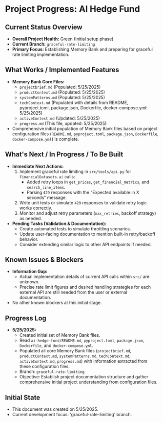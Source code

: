 # Project Progress: AI Hedge Fund

## Current Status Overview
- **Overall Project Health:** Green (Initial setup phase)
- **Current Branch:** `graceful-rate-limiting`
- **Primary Focus:** Establishing Memory Bank and preparing for graceful rate limiting implementation.

## What Works / Implemented Features
- **Memory Bank Core Files:**
    - `projectbrief.md` (Populated: 5/25/2025)
    - `productContext.md` (Populated: 5/25/2025)
    - `systemPatterns.md` (Populated: 5/25/2025)
    - `techContext.md` (Populated with details from README, pyproject.toml, package.json, Dockerfile, docker-compose.yml: 5/25/2025)
    - `activeContext.md` (Updated: 5/25/2025)
    - `progress.md` (This file, updated: 5/25/2025)
- Comprehensive initial population of Memory Bank files based on project configuration files (`README.md`, `pyproject.toml`, `package.json`, `Dockerfile`, `docker-compose.yml`) is complete.

## What's Next / In Progress / To Be Built
- **Immediate Next Actions:**
    1.  Implement graceful rate limiting in `src/tools/api.py` for `FinancialDatasets.ai` calls:
        - Added retry loops in `get_prices`, `get_financial_metrics`, and `search_line_items`.
        - Parsing `429` responses with the "Expected available in X seconds" message.
    2.  Write unit tests or simulate `429` responses to validate retry logic works correctly.
    3.  Monitor and adjust retry parameters (`max_retries`, backoff strategy) as needed.
- **Pending Tasks (Validation & Documentation):**
    - Create automated tests to simulate throttling scenarios.
    - Update user-facing documentation to mention built-in retry/backoff behavior.
    - Consider extending similar logic to other API endpoints if needed.

## Known Issues & Blockers
- **Information Gap:**
    - Actual implementation details of current API calls within `src/` are unknown.
    - Precise rate limit figures and desired handling strategies for each external API are still needed from the user or external documentation.
- No other known blockers at this initial stage.

## Progress Log
- **5/25/2025:**
    - Created initial set of Memory Bank files.
    - Read `ai-hedge-fund/README.md`, `pyproject.toml`, `package.json`, `Dockerfile`, and `docker-compose.yml`.
    - Populated all core Memory Bank files (`projectbrief.md`, `productContext.md`, `systemPatterns.md`, `techContext.md`, `activeContext.md`, `progress.md`) with information extracted from these configuration files.
    - Branch: `graceful-rate-limiting`
    - Objective: Establish project documentation structure and gather comprehensive initial project understanding from configuration files.

## Initial State
- This document was created on 5/25/2025.
- Current development focus: 'graceful-rate-limiting' branch.
